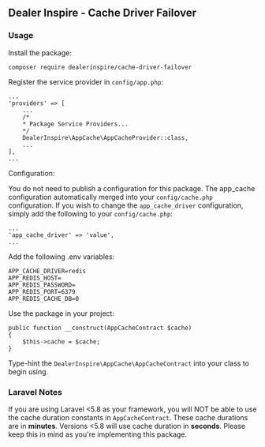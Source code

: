 ## Dealer Inspire - Cache Driver Failover

### Usage

Install the package:
```
composer require dealerinspire/cache-driver-failover
```

Register the service provider in `config/app.php`:
```
...
'providers' => [
    ...
    /*
    * Package Service Providers...
    */
    DealerInspire\AppCache\AppCacheProvider::class,
    ...
],
...
```

Configuration:

You do not need to publish a configuration for this package. The app_cache configuration
automatically merged into your `config/cache.php` configuration. If you wish to change the
`app_cache_driver` configuration, simply add the following to your `config/cache.php`:
```
...
'app_cache_driver' => 'value',
...
```

Add the following .env variables:
```
APP_CACHE_DRIVER=redis
APP_REDIS_HOST=
APP_REDIS_PASSWORD=
APP_REDIS_PORT=6379
APP_REDIS_CACHE_DB=0
```

Use the package in your project:
```
public function __construct(AppCacheContract $cache)
{
    $this->cache = $cache;
}
```
Type-hint the `DealerInspire\AppCache\AppCacheContract` into your class to begin using.

### Laravel Notes

If you are using Laravel <5.8 as your framework, you will NOT be able to use the cache duration
constants in `AppCacheContract`. These cache durations are in **minutes**. Versions <5.8 will use
cache duration in **seconds**. Please keep this in mind as you're implementing this package.